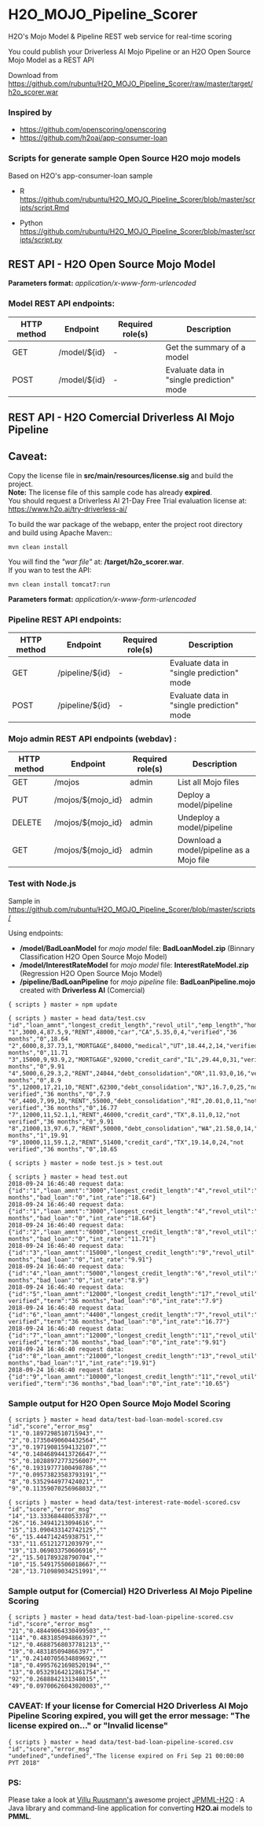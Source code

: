 # H2O_MOJO_Pipeline_Scorer
H2O's Mojo Model & Pipeline REST web service for real-time scoring

You could publish your Driverless AI Mojo Pipeline or an H2O Open Source Mojo Model as a REST API
  
Download from https://github.com/rubuntu/H2O_MOJO_Pipeline_Scorer/raw/master/target/h2o_scorer.war

### Inspired by
* https://github.com/openscoring/openscoring
* https://github.com/h2oai/app-consumer-loan

### Scripts for generate sample Open Source H2O mojo models
Based on H2O's app-consumer-loan sample
* R  
  https://github.com/rubuntu/H2O_MOJO_Pipeline_Scorer/blob/master/scripts/script.Rmd

* Python  
  https://github.com/rubuntu/H2O_MOJO_Pipeline_Scorer/blob/master/scripts/script.py

## REST API - H2O Open Source Mojo Model
**Parameters format:** *application/x-www-form-urlencoded*  
### Model REST API endpoints:
| HTTP method | Endpoint | Required role(s) | Description |
| ----------- | -------- | ---------------- | ----------- |
| GET | /model/${id} | - | Get the summary of a model |
| POST | /model/${id} | - | Evaluate data in "single prediction" mode |

## REST API - H2O Comercial Driverless AI Mojo Pipeline

## Caveat:
Copy the license file in **src/main/resources/license.sig** and build the project.  
**Note:** The license file of this sample code has already **expired**.   
You should request a Driverless AI 21-Day Free Trial evaluation license at: https://www.h2o.ai/try-driverless-ai/  

To build the war package of the webapp, enter the project root directory and build using Apache Maven::
```
mvn clean install

```
 You will find the *"war file"* at: **/target/h2o_scorer.war**.  
 If you wan to test the API:
```
mvn clean install tomcat7:run
```




**Parameters format:** *application/x-www-form-urlencoded*  
### Pipeline REST API endpoints:
| HTTP method | Endpoint | Required role(s) | Description |
| ----------- | -------- | ---------------- | ----------- |
| GET | /pipeline/${id} | - | Evaluate data in "single prediction" mode |
| POST | /pipeline/${id} | - | Evaluate data in "single prediction" mode |


### Mojo admin REST API endpoints (webdav) :

| HTTP method | Endpoint | Required role(s) | Description |
| ----------- | -------- | ---------------- | ----------- |
| GET | /mojos | admin | List all Mojo files |
| PUT | /mojos/${mojo_id} | admin | Deploy a model/pipeline |
| DELETE | /mojos/${mojo_id} | admin | Undeploy a model/pipeline |
| GET | /mojos/${mojo_id} | admin | Download a model/pipeline as a Mojo file |


### Test with Node.js 
Sample in https://github.com/rubuntu/H2O_MOJO_Pipeline_Scorer/blob/master/scripts/  

Using endpoints: 
* **/model/BadLoanModel** for *mojo model* file: **BadLoanModel.zip** (Binnary Classification H2O Open Source Mojo Model) 
* **/model/InterestRateModel** for *mojo model* file: **InterestRateModel.zip** (Regression H2O Open Source Mojo Model) 
* **/pipeline/BadLoanPipeline** for *mojo pipeline* file: **BadLoanPipeline.mojo** created with **Driverless AI** (Comercial)

```
{ scripts } master » npm update  

{ scripts } master » head data/test.csv
"id","loan_amnt","longest_credit_length","revol_util","emp_length","home_ownership","annual_inc","purpose","addr_state","dti","delinq_2yrs","total_acc","verification_status","term","bad_loan","int_rate"
"1",3000,4,87.5,9,"RENT",48000,"car","CA",5.35,0,4,"verified","36 months","0",18.64
"2",6000,8,37.73,1,"MORTGAGE",84000,"medical","UT",18.44,2,14,"verified","36 months","0",11.71
"3",15000,9,93.9,2,"MORTGAGE",92000,"credit_card","IL",29.44,0,31,"verified","36 months","0",9.91
"4",5000,6,29.3,2,"RENT",24044,"debt_consolidation","OR",11.93,0,16,"verified","36 months","0",8.9
"5",12000,17,21,10,"RENT",62300,"debt_consolidation","NJ",16.7,0,25,"not verified","36 months","0",7.9
"6",4400,7,99,10,"RENT",55000,"debt_consolidation","RI",20.01,0,11,"not verified","36 months","0",16.77
"7",12000,11,52.1,1,"RENT",46000,"credit_card","TX",8.11,0,12,"not verified","36 months","0",9.91
"8",21000,13,97.6,7,"RENT",50000,"debt_consolidation","WA",21.58,0,14,"verified","60 months","1",19.91
"9",10000,11,59.1,2,"RENT",51400,"credit_card","TX",19.14,0,24,"not verified","36 months","0",10.65  

{ scripts } master » node test.js > test.out

{ scripts } master » head test.out
2018-09-24 16:46:40 request data: {"id":"1","loan_amnt":"3000","longest_credit_length":"4","revol_util":"87.5","emp_length":"9","home_ownership":"RENT","annual_inc":"48000","purpose":"car","addr_state":"CA","dti":"5.35","delinq_2yrs":"0","total_acc":"4","verification_status":"verified","term":"36 months","bad_loan":"0","int_rate":"18.64"}
2018-09-24 16:46:40 request data: {"id":"1","loan_amnt":"3000","longest_credit_length":"4","revol_util":"87.5","emp_length":"9","home_ownership":"RENT","annual_inc":"48000","purpose":"car","addr_state":"CA","dti":"5.35","delinq_2yrs":"0","total_acc":"4","verification_status":"verified","term":"36 months","bad_loan":"0","int_rate":"18.64"}
2018-09-24 16:46:40 request data: {"id":"2","loan_amnt":"6000","longest_credit_length":"8","revol_util":"37.73","emp_length":"1","home_ownership":"MORTGAGE","annual_inc":"84000","purpose":"medical","addr_state":"UT","dti":"18.44","delinq_2yrs":"2","total_acc":"14","verification_status":"verified","term":"36 months","bad_loan":"0","int_rate":"11.71"}
2018-09-24 16:46:40 request data: {"id":"3","loan_amnt":"15000","longest_credit_length":"9","revol_util":"93.9","emp_length":"2","home_ownership":"MORTGAGE","annual_inc":"92000","purpose":"credit_card","addr_state":"IL","dti":"29.44","delinq_2yrs":"0","total_acc":"31","verification_status":"verified","term":"36 months","bad_loan":"0","int_rate":"9.91"}
2018-09-24 16:46:40 request data: {"id":"4","loan_amnt":"5000","longest_credit_length":"6","revol_util":"29.3","emp_length":"2","home_ownership":"RENT","annual_inc":"24044","purpose":"debt_consolidation","addr_state":"OR","dti":"11.93","delinq_2yrs":"0","total_acc":"16","verification_status":"verified","term":"36 months","bad_loan":"0","int_rate":"8.9"}
2018-09-24 16:46:40 request data: {"id":"5","loan_amnt":"12000","longest_credit_length":"17","revol_util":"21","emp_length":"10","home_ownership":"RENT","annual_inc":"62300","purpose":"debt_consolidation","addr_state":"NJ","dti":"16.7","delinq_2yrs":"0","total_acc":"25","verification_status":"not verified","term":"36 months","bad_loan":"0","int_rate":"7.9"}
2018-09-24 16:46:40 request data: {"id":"6","loan_amnt":"4400","longest_credit_length":"7","revol_util":"99","emp_length":"10","home_ownership":"RENT","annual_inc":"55000","purpose":"debt_consolidation","addr_state":"RI","dti":"20.01","delinq_2yrs":"0","total_acc":"11","verification_status":"not verified","term":"36 months","bad_loan":"0","int_rate":"16.77"}
2018-09-24 16:46:40 request data: {"id":"7","loan_amnt":"12000","longest_credit_length":"11","revol_util":"52.1","emp_length":"1","home_ownership":"RENT","annual_inc":"46000","purpose":"credit_card","addr_state":"TX","dti":"8.11","delinq_2yrs":"0","total_acc":"12","verification_status":"not verified","term":"36 months","bad_loan":"0","int_rate":"9.91"}
2018-09-24 16:46:40 request data: {"id":"8","loan_amnt":"21000","longest_credit_length":"13","revol_util":"97.6","emp_length":"7","home_ownership":"RENT","annual_inc":"50000","purpose":"debt_consolidation","addr_state":"WA","dti":"21.58","delinq_2yrs":"0","total_acc":"14","verification_status":"verified","term":"60 months","bad_loan":"1","int_rate":"19.91"}
2018-09-24 16:46:40 request data: {"id":"9","loan_amnt":"10000","longest_credit_length":"11","revol_util":"59.1","emp_length":"2","home_ownership":"RENT","annual_inc":"51400","purpose":"credit_card","addr_state":"TX","dti":"19.14","delinq_2yrs":"0","total_acc":"24","verification_status":"not verified","term":"36 months","bad_loan":"0","int_rate":"10.65"}

```

### Sample output for H2O Open Source Mojo Model Scoring

```
{ scripts } master » head data/test-bad-loan-model-scored.csv
"id","score","error_msg"
"1","0.1897298510715943",""
"2","0.17350490604432564",""
"3","0.19719081594132107",""
"4","0.14846894413726647",""
"5","0.10288972773256007",""
"6","0.19319777100498786",""
"7","0.09573823583793191",""
"8","0.5352944977424021",""
"9","0.11359070256968032",""

{ scripts } master » head data/test-interest-rate-model-scored.csv  
"id","score","error_msg"
"14","13.333684480533787",""
"26","16.34941213094616",""
"15","13.090433142742125",""
"6","15.444714245938751",""
"33","11.65121271203979",""
"19","13.069033750606916",""
"2","15.501789328790704",""
"10","15.549175506018667",""
"28","13.710989034251991",""

```

### Sample output for (Comercial) H2O Driverless AI Mojo Pipeline Scoring

```
{ scripts } master » head data/test-bad-loan-pipeline-scored.csv 
"id","score","error_msg"
"21","0.48449064330499503",""
"114","0.483185094866397",""
"12","0.46887568037781213",""
"19","0.483185094866397",""
"1","0.24140705634889692",""
"18","0.49957621698520194",""
"13","0.05329164212861754",""
"92","0.2688842131348015",""
"49","0.09700626043020003",""

```


### CAVEAT: If your license for Comercial H2O Driverless AI Mojo Pipeline Scoring expired, you will get the error message: "The license expired on..." or "Invalid license"

```
{ scripts } master » head data/test-bad-loan-pipeline-scored.csv
"id","score","error_msg"
"undefined","undefined","The license expired on Fri Sep 21 00:00:00 PYT 2018"

```


### PS:
Please take a look at [Villu Ruusmann's](https://github.com/vruusmann) awesome project [JPMML-H2O](https://github.com/jpmml/jpmml-h2o) : A Java library and command-line application for converting **H2O.ai** models to **PMML**.
